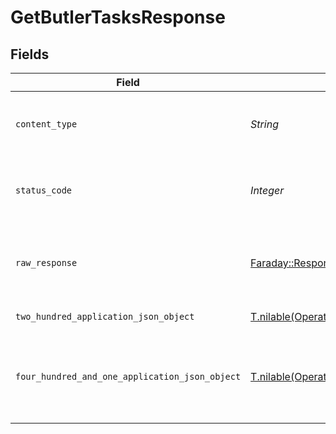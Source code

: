 # GetButlerTasksResponse


## Fields

| Field                                                                                                                  | Type                                                                                                                   | Required                                                                                                               | Description                                                                                                            |
| ---------------------------------------------------------------------------------------------------------------------- | ---------------------------------------------------------------------------------------------------------------------- | ---------------------------------------------------------------------------------------------------------------------- | ---------------------------------------------------------------------------------------------------------------------- |
| `content_type`                                                                                                         | *String*                                                                                                               | :heavy_check_mark:                                                                                                     | HTTP response content type for this operation                                                                          |
| `status_code`                                                                                                          | *Integer*                                                                                                              | :heavy_check_mark:                                                                                                     | HTTP response status code for this operation                                                                           |
| `raw_response`                                                                                                         | [Faraday::Response](https://www.rubydoc.info/gems/faraday/Faraday/Response)                                            | :heavy_check_mark:                                                                                                     | Raw HTTP response; suitable for custom response parsing                                                                |
| `two_hundred_application_json_object`                                                                                  | [T.nilable(Operations::GetButlerTasksResponseBody)](../../models/operations/getbutlertasksresponsebody.md)             | :heavy_minus_sign:                                                                                                     | All butler tasks                                                                                                       |
| `four_hundred_and_one_application_json_object`                                                                         | [T.nilable(Operations::GetButlerTasksButlerResponseBody)](../../models/operations/getbutlertasksbutlerresponsebody.md) | :heavy_minus_sign:                                                                                                     | Unauthorized - Returned if the X-Plex-Token is missing from the header or query.                                       |